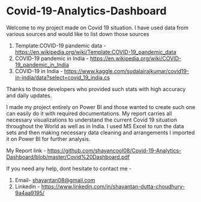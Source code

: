 # Covid-19-Analytics-Dashboard
Welcome to my project made on Covid 19 situation. I have used data from various sources and would like to list down those sources
1. Template:COVID-19 pandemic data - https://en.wikipedia.org/wiki/Template:COVID-19_pandemic_data
2. COVID-19 pandemic in India - https://en.wikipedia.org/wiki/COVID-19_pandemic_in_India
3. COVID-19 in India - https://www.kaggle.com/sudalairajkumar/covid19-in-india/data?select=covid_19_india.cs

Thanks to those developers who provided such stats with high accuracy and daily updates.
 
I made my project entirely on Power BI and those wanted to create such one can easily do it with required documentations. My report carries all necessary visualizations to understand the current Covid 19 situation throughout the World as well as in India. I used MS Excel to run the data sets and then making necessary data cleaning and arrangements I imported it on Power BI for further analysis.

My Report link - https://github.com/shayancool08/Covid-19-Analytics-Dashboard/blob/master/Covid%20Dashboard.pdf 

If you need any help, dont hesitate to contact me - 
1. Email- shayantan08@gmail.com
2. Linkedin - https://www.linkedin.com/in/shayantan-dutta-choudhury-9a4aa9195/
